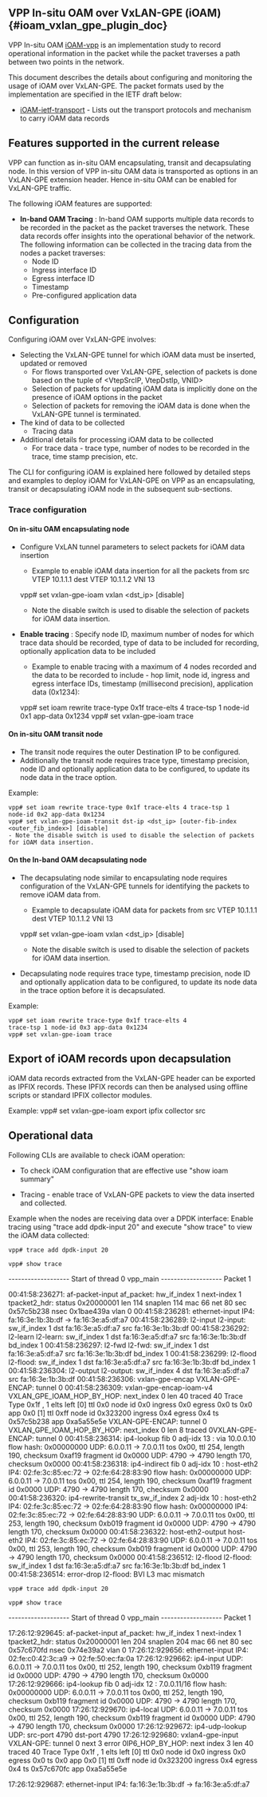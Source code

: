 ## VPP In-situ OAM over VxLAN-GPE (iOAM)    {#ioam_vxlan_gpe_plugin_doc}

VPP In-situ OAM [iOAM-vpp] is an implementation study to record operational
information in the packet while the packet traverses a path between
two points in the network.

This document describes the details about configuring and monitoring the usage
of iOAM over VxLAN-GPE. The packet formats used by the implementation are specified
in the IETF draft below:
 - [iOAM-ietf-transport] - Lists out the transport protocols
 and mechanism to carry iOAM data records

## Features supported in the current release
VPP can function as in-situ OAM encapsulating, transit and decapsulating node.
In this version of VPP in-situ OAM data is transported as options in an
VxLAN-GPE extension header. Hence in-situ OAM can be enabled for VxLAN-GPE traffic.

The following iOAM features are supported:

- **In-band OAM Tracing** : In-band OAM supports multiple data records to be
recorded in the packet as the packet traverses the network.
These data records offer insights into the operational behavior of the network.
The following information can be collected in the tracing
data from the nodes a packet traverses:
  - Node ID
  - Ingress interface ID
  - Egress interface ID
  - Timestamp
  - Pre-configured application data

## Configuration
Configuring iOAM over VxLAN-GPE involves:
- Selecting the VxLAN-GPE tunnel for which iOAM data must be inserted, updated or removed
  - For flows transported over VxLAN-GPE, selection of packets is done based
    on the tuple of <VtepSrcIP, VtepDstIp, VNID>
  - Selection of packets for updating iOAM data is implicitly done on the
  presence of iOAM options in the packet
  - Selection of packets for removing the iOAM data is done when the VxLAN-GPE tunnel is terminated.
- The kind of data to be collected
  - Tracing data
- Additional details for processing iOAM data to be collected
  - For trace data - trace type, number of nodes to be recorded in the trace,
  time stamp precision, etc.

The CLI for configuring iOAM is explained here followed by detailed steps
and examples to deploy iOAM for VxLAN-GPE on VPP as an encapsulating, transit or
decapsulating iOAM node in the subsequent sub-sections.

### Trace configuration

#### On in-situ OAM encapsulating node
 - Configure VxLAN tunnel parameters to select packets for iOAM data insertion
    - Example to enable iOAM data insertion for all the packets
    from src VTEP 10.1.1.1 dest VTEP 10.1.1.2 VNI 13

    vpp# set vxlan-gpe-ioam vxlan <src-ip> <dst_ip> <vnid> [disable]
    - Note the disable switch is used to disable the selection of packets for iOAM data insertion.

 - **Enable tracing** : Specify node ID, maximum number of nodes for which
 trace data should be recorded, type of data to be included for recording,
 optionally application data to be included
    - Example to enable tracing with a maximum of 4 nodes recorded
    and the data to be recorded to include - hop limit, node id,
    ingress and egress interface IDs, timestamp (millisecond precision),
    application data (0x1234):


    vpp# set ioam rewrite trace-type 0x1f trace-elts 4 trace-tsp 1
    node-id 0x1 app-data 0x1234
    vpp# set vxlan-gpe-ioam trace



#### On in-situ OAM transit node
- The transit node requires the outer Destination IP to be configured.
- Additionally the transit node requires trace type, timestamp precision, node ID and
optionally application data to be configured, to update its node data in the trace option.

Example:

    vpp# set ioam rewrite trace-type 0x1f trace-elts 4 trace-tsp 1
    node-id 0x2 app-data 0x1234
    vpp# set vxlan-gpe-ioam-transit dst-ip <dst_ip> [outer-fib-index <outer_fib_index>] [disable]
    - Note the disable switch is used to disable the selection of packets for iOAM data insertion.

#### On the In-band OAM decapsulating node
- The decapsulating node similar to encapsulating node requires
configuration of the VxLAN-GPE tunnels for identifying the packets to remove iOAM data from.
    - Example to decapsulate iOAM data for packets
    from src VTEP 10.1.1.1 dest VTEP 10.1.1.2 VNI 13

    vpp# set vxlan-gpe-ioam vxlan <src-ip> <dst_ip> <vnid> [disable]
    - Note the disable switch is used to disable the selection of packets for iOAM data insertion.

- Decapsulating node requires trace type, timestamp precision,
node ID and optionally application data to be configured,
to update its node data in the trace option before it is decapsulated.

Example:

    vpp# set ioam rewrite trace-type 0x1f trace-elts 4
    trace-tsp 1 node-id 0x3 app-data 0x1234
    vpp# set vxlan-gpe-ioam trace

## Export of iOAM records upon decapsulation

iOAM data records extracted from the VxLAN-GPE header can be exported as IPFIX records.
These IPFIX records can then be analysed using offline scripts or standard IPFIX collector modules.

Example:
    vpp# set vxlan-gpe-ioam export ipfix collector <ip4-address> src <ip4-address>


## Operational data

Following CLIs are available to check iOAM operation:
- To check iOAM configuration that are effective use "show ioam summary"


- Tracing - enable trace of VxLAN-GPE packets to view the data inserted and
collected.

Example when the nodes are receiving data over a DPDK interface:
Enable tracing using "trace add dpdk-input 20" and
execute "show trace" to view the iOAM data collected:


    vpp# trace add dpdk-input 20

    vpp# show trace

------------------- Start of thread 0 vpp_main -------------------
Packet 1

00:41:58:236271: af-packet-input
  af_packet: hw_if_index 1 next-index 1
    tpacket2_hdr:
      status 0x20000001 len 114 snaplen 114 mac 66 net 80
      sec 0x57c5b238 nsec 0x1bae439a vlan 0
00:41:58:236281: ethernet-input
  IP4: fa:16:3e:1b:3b:df -> fa:16:3e:a5:df:a7
00:41:58:236289: l2-input
  l2-input: sw_if_index 1 dst fa:16:3e:a5:df:a7 src fa:16:3e:1b:3b:df
00:41:58:236292: l2-learn
  l2-learn: sw_if_index 1 dst fa:16:3e:a5:df:a7 src fa:16:3e:1b:3b:df bd_index 1
00:41:58:236297: l2-fwd
  l2-fwd:   sw_if_index 1 dst fa:16:3e:a5:df:a7 src fa:16:3e:1b:3b:df bd_index 1
00:41:58:236299: l2-flood
  l2-flood: sw_if_index 1 dst fa:16:3e:a5:df:a7 src fa:16:3e:1b:3b:df bd_index 1
00:41:58:236304: l2-output
  l2-output: sw_if_index 4 dst fa:16:3e:a5:df:a7 src fa:16:3e:1b:3b:df
00:41:58:236306: vxlan-gpe-encap
  VXLAN-GPE-ENCAP: tunnel 0
00:41:58:236309: vxlan-gpe-encap-ioam-v4
  VXLAN_GPE_IOAM_HOP_BY_HOP: next_index 0 len 40 traced 40  Trace Type 0x1f , 1 elts left
    [0] ttl 0x0 node id 0x0 ingress 0x0 egress 0x0 ts 0x0
app 0x0
    [1] ttl 0xff node id 0x323200 ingress 0x4 egress 0x4 ts 0x57c5b238
app 0xa5a55e5e
VXLAN-GPE-ENCAP: tunnel 0
  VXLAN_GPE_IOAM_HOP_BY_HOP: next_index 0 len 8 traced 0VXLAN-GPE-ENCAP: tunnel 0
00:41:58:236314: ip4-lookup
  fib 0 adj-idx 13 :  via 10.0.0.10 flow hash: 0x00000000
  UDP: 6.0.0.11 -> 7.0.0.11
    tos 0x00, ttl 254, length 190, checksum 0xaf19
    fragment id 0x0000
  UDP: 4790 -> 4790
    length 170, checksum 0x0000
00:41:58:236318: ip4-indirect
  fib 0 adj-idx 10 : host-eth2
                     IP4: 02:fe:3c:85:ec:72 -> 02:fe:64:28:83:90 flow hash: 0x00000000
  UDP: 6.0.0.11 -> 7.0.0.11
    tos 0x00, ttl 254, length 190, checksum 0xaf19
    fragment id 0x0000
  UDP: 4790 -> 4790
    length 170, checksum 0x0000
00:41:58:236320: ip4-rewrite-transit
  tx_sw_if_index 2 adj-idx 10 : host-eth2
                                IP4: 02:fe:3c:85:ec:72 -> 02:fe:64:28:83:90 flow hash: 0x00000000
  IP4: 02:fe:3c:85:ec:72 -> 02:fe:64:28:83:90
  UDP: 6.0.0.11 -> 7.0.0.11
    tos 0x00, ttl 253, length 190, checksum 0xb019
    fragment id 0x0000
  UDP: 4790 -> 4790
    length 170, checksum 0x0000
00:41:58:236322: host-eth2-output
  host-eth2
  IP4: 02:fe:3c:85:ec:72 -> 02:fe:64:28:83:90
  UDP: 6.0.0.11 -> 7.0.0.11
    tos 0x00, ttl 253, length 190, checksum 0xb019
    fragment id 0x0000
  UDP: 4790 -> 4790
    length 170, checksum 0x0000
00:41:58:236512: l2-flood
  l2-flood: sw_if_index 1 dst fa:16:3e:a5:df:a7 src fa:16:3e:1b:3b:df bd_index 1
00:41:58:236514: error-drop
  l2-flood: BVI L3 mac mismatch

    vpp# trace add dpdk-input 20

    vpp# show trace

------------------- Start of thread 0 vpp_main -------------------
Packet 1

17:26:12:929645: af-packet-input
  af_packet: hw_if_index 1 next-index 1
    tpacket2_hdr:
      status 0x20000001 len 204 snaplen 204 mac 66 net 80
      sec 0x57c670fd nsec 0x74e39a2 vlan 0
17:26:12:929656: ethernet-input
  IP4: 02:fe:c0:42:3c:a9 -> 02:fe:50:ec:fa:0a
17:26:12:929662: ip4-input
  UDP: 6.0.0.11 -> 7.0.0.11
    tos 0x00, ttl 252, length 190, checksum 0xb119
    fragment id 0x0000
  UDP: 4790 -> 4790
    length 170, checksum 0x0000
17:26:12:929666: ip4-lookup
  fib 0 adj-idx 12 :  7.0.0.11/16 flow hash: 0x00000000
  UDP: 6.0.0.11 -> 7.0.0.11
    tos 0x00, ttl 252, length 190, checksum 0xb119
    fragment id 0x0000
  UDP: 4790 -> 4790
    length 170, checksum 0x0000
17:26:12:929670: ip4-local
    UDP: 6.0.0.11 -> 7.0.0.11
      tos 0x00, ttl 252, length 190, checksum 0xb119
      fragment id 0x0000
    UDP: 4790 -> 4790
      length 170, checksum 0x0000
17:26:12:929672: ip4-udp-lookup
  UDP: src-port 4790 dst-port 4790
17:26:12:929680: vxlan4-gpe-input
  VXLAN-GPE: tunnel 0 next 3 error 0IP6_HOP_BY_HOP: next index 3 len 40 traced 40  Trace Type 0x1f , 1 elts left
    [0] ttl 0x0 node id 0x0 ingress 0x0 egress 0x0 ts 0x0
app 0x0
    [1] ttl 0xff node id 0x323200 ingress 0x4 egress 0x4 ts 0x57c670fc
app 0xa5a55e5e

17:26:12:929687: ethernet-input
  IP4: fa:16:3e:1b:3b:df -> fa:16:3e:a5:df:a7


[iOAM-vpp]: <#ioam_plugin_doc>
[iOAM-ietf-transport]:<https://tools.ietf.org/html/draft-brockners-inband-oam-transport>


